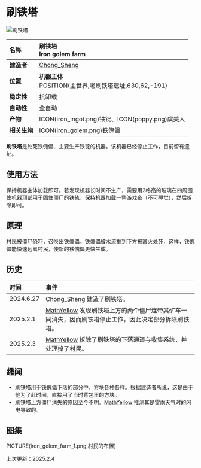 # **刷铁塔**
![刷铁塔](images/iron_golem_farm.png)

|**名称**|**刷铁塔<br>Iron golem farm**|
|:-|:-|
|**建造者**|[Chong_Sheng](?player/Chong_Sheng)|
|**位置**|**机器主体**<br>POSITION(主世界,老刷铁塔遗址,630,62,-191)|
|**稳定性**|抗卸载|
|**自动性**|全自动|
|**产物**|ICON(iron_ingot.png)铁锭、ICON(poppy.png)虞美人|
|**相关生物**|ICON(iron_golem.png)铁傀儡|

**刷铁塔**是处死铁傀儡、主要生产铁锭的机器。该机器已经停止工作，目前留有遗址。

## **使用方法**
保持机器主体加载即可。若发现机器长时间不生产，需要用2格高的玻璃在四周围住机器顶部用于困住僵尸的铁轨，保持机器加载一整游戏夜（不可睡觉），然后拆除即可。

## **原理**
村民被僵尸恐吓，召唤出铁傀儡。铁傀儡被水流推到下方被篝火处死，这样，铁傀儡能快速远离村民，使新的铁傀儡更快生成。

## **历史**
|时间|事件|
|:-|:-|
|2024.6.27|[Chong_Sheng](?player/Chong_Sheng) 建造了刷铁塔。|
|2025.2.1|[MathYellow](?player/MathYellow) 发现刷铁塔上方的两个僵尸连带其矿车一同消失，因而刷铁塔停止工作，因此决定部分拆除刷铁塔。
|2025.2.3|[MathYellow](?player/MathYellow) 拆除了刷铁塔的下落通道与收集系统，并处理掉了村民。|

## **趣闻**
- 刷铁塔用于铁傀儡下落的部分中，方块各种各样。根据建造者所说，这是由于他为了赶时间，直接用了当时背包里的方块。
- 刷铁塔上方僵尸消失的原因至今不明。[MathYellow](?player/MathYellow) 推测其是雷雨天气时的闪电导致的。

## **图集**
<div id="pictures">
PICTURE(iron_golem_farm_1.png,村民的布置)
</div>

<p id="last_update">上次更新：2025.2.4</p>